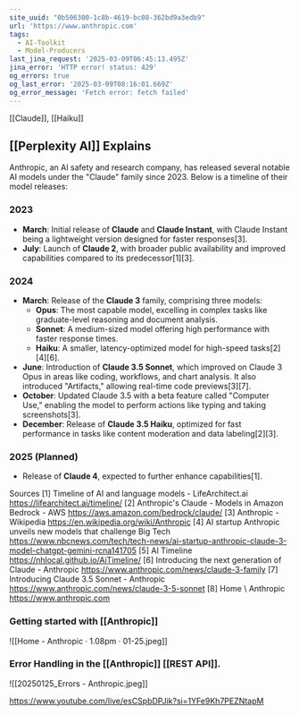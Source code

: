 ```yaml
---
site_uuid: "0b506300-1c8b-4619-bc08-362bd9a3edb9"
url: 'https://www.anthropic.com'
tags:
  - AI-Toolkit
  - Model-Producers
last_jina_request: '2025-03-09T06:45:13.495Z'
jina_error: 'HTTP error! status: 429'
og_errors: true
og_last_error: '2025-03-09T08:16:01.669Z'
og_error_message: 'Fetch error: fetch failed'
---
```


[[Claude]], [[Haiku]]

## [[Perplexity AI]] Explains
Anthropic, an AI safety and research company, has released several notable AI models under the "Claude" family since 2023. Below is a timeline of their model releases:

### **2023**
- **March**: Initial release of **Claude** and **Claude Instant**, with Claude Instant being a lightweight version designed for faster responses[3].
- **July**: Launch of **Claude 2**, with broader public availability and improved capabilities compared to its predecessor[1][3].

### **2024**
- **March**: Release of the **Claude 3** family, comprising three models:
  - **Opus**: The most capable model, excelling in complex tasks like graduate-level reasoning and document analysis.
  - **Sonnet**: A medium-sized model offering high performance with faster response times.
  - **Haiku**: A smaller, latency-optimized model for high-speed tasks[2][4][6].
- **June**: Introduction of **Claude 3.5 Sonnet**, which improved on Claude 3 Opus in areas like coding, workflows, and chart analysis. It also introduced "Artifacts," allowing real-time code previews[3][7].
- **October**: Updated Claude 3.5 with a beta feature called "Computer Use," enabling the model to perform actions like typing and taking screenshots[3].
- **December**: Release of **Claude 3.5 Haiku**, optimized for fast performance in tasks like content moderation and data labeling[2][3].

### **2025 (Planned)**
- Release of **Claude 4**, expected to further enhance capabilities[1].

Sources
[1] Timeline of AI and language models - LifeArchitect.ai https://lifearchitect.ai/timeline/
[2] Anthropic's Claude - Models in Amazon Bedrock - AWS https://aws.amazon.com/bedrock/claude/
[3] Anthropic - Wikipedia https://en.wikipedia.org/wiki/Anthropic
[4] AI startup Anthropic unveils new models that challenge Big Tech https://www.nbcnews.com/tech/tech-news/ai-startup-anthropic-claude-3-model-chatgpt-gemini-rcna141705
[5] AI Timeline https://nhlocal.github.io/AiTimeline/
[6] Introducing the next generation of Claude - Anthropic https://www.anthropic.com/news/claude-3-family
[7] Introducing Claude 3.5 Sonnet - Anthropic https://www.anthropic.com/news/claude-3-5-sonnet
[8] Home \ Anthropic https://www.anthropic.com

### Getting started with [[Anthropic]]
![[Home - Anthropic · 1.08pm · 01-25.jpeg]]

### Error Handling in the [[Anthropic]] [[REST API]]. 
![[20250125_Errors - Anthropic.jpeg]]

https://www.youtube.com/live/esCSpbDPJik?si=1YFe9Kh7PEZNtapM

